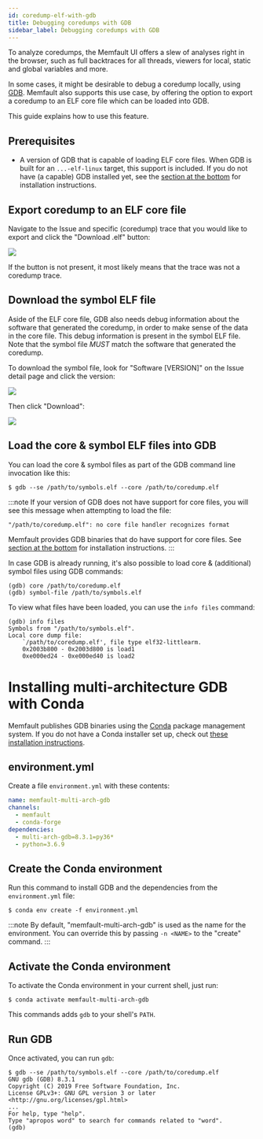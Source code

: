 ```yaml
---
id: coredump-elf-with-gdb
title: Debugging coredumps with GDB
sidebar_label: Debugging coredumps with GDB
---
```


To analyze coredumps, the Memfault UI offers a slew of analyses right in the
browser, such as full backtraces for all threads, viewers for local, static and
global variables and more.

In some cases, it might be desirable to debug a coredump locally, using
[GDB](https://interrupt.memfault.com/blog/advanced-gdb). Memfault also supports
this use case, by offering the option to export a coredump to an ELF core file
which can be loaded into GDB.

This guide explains how to use this feature.

## Prerequisites

- A version of GDB that is capable of loading ELF core files. When GDB is built
  for an `...-elf-linux` target, this support is included. If you do not have (a
  capable) GDB installed yet, see the
  [section at the bottom](#installing-multi-architecture-gdb-with-conda) for
  installation instructions.

## Export coredump to an ELF core file

Navigate to the Issue and specific (coredump) trace that you would like to
export and click the "Download .elf" button:

![](/img/docs/embedded/download-coredump-elf.png)

If the button is not present, it most likely means that the trace was not a
coredump trace.

## Download the symbol ELF file

Aside of the ELF core file, GDB also needs debug information about the software
that generated the coredump, in order to make sense of the data in the core
file. This debug information is present in the symbol ELF file. Note that the
symbol file _MUST_ match the software that generated the coredump.

To download the symbol file, look for "Software [VERSION]" on the Issue detail
page and click the version:

![](/img/docs/embedded/issue-detail-software-link.png)

Then click "Download":

![](/img/docs/embedded/software-download-symbols-link.png)

## Load the core & symbol ELF files into GDB

You can load the core & symbol files as part of the GDB command line invocation
like this:

```shell script
$ gdb --se /path/to/symbols.elf --core /path/to/coredump.elf
```

:::note
If your version of GDB does not have support for core files, you will see this
message when attempting to load the file:

```
"/path/to/coredump.elf": no core file handler recognizes format
```

Memfault provides GDB binaries that do have support for core files. See
[section at the bottom](#installing-multi-architecture-gdb-with-conda) for
installation instructions.
:::

In case GDB is already running, it's also possible to load core & (additional)
symbol files using GDB commands:

```gdb
(gdb) core /path/to/coredump.elf
(gdb) symbol-file /path/to/symbols.elf
```

To view what files have been loaded, you can use the `info files` command:

```gdb
(gdb) info files
Symbols from "/path/to/symbols.elf".
Local core dump file:
	`/path/to/coredump.elf', file type elf32-littlearm.
	0x2003b800 - 0x2003d800 is load1
	0xe000ed24 - 0xe000ed40 is load2
```

# Installing multi-architecture GDB with Conda

Memfault publishes GDB binaries using the [Conda](https://conda.io/) package
management system. If you do not have a Conda installer set up, check out
[these installation instructions](https://docs.conda.io/en/latest/miniconda.html).

## environment.yml

Create a file `environment.yml` with these contents:

```yaml
name: memfault-multi-arch-gdb
channels:
  - memfault
  - conda-forge
dependencies:
  - multi-arch-gdb=8.3.1=py36*
  - python=3.6.9
```

## Create the Conda environment

Run this command to install GDB and the dependencies from the `environment.yml`
file:

```shell script
$ conda env create -f environment.yml
```

:::note
By default, "memfault-multi-arch-gdb" is used as the name for the
environment. You can override this by passing `-n <NAME>` to the "create"
command.
:::

## Activate the Conda environment

To activate the Conda environment in your current shell, just run:

```shell script
$ conda activate memfault-multi-arch-gdb
```

This commands adds `gdb` to your shell's `PATH`.

## Run GDB

Once activated, you can run `gdb`:

```shell script
$ gdb --se /path/to/symbols.elf --core /path/to/coredump.elf
GNU gdb (GDB) 8.3.1
Copyright (C) 2019 Free Software Foundation, Inc.
License GPLv3+: GNU GPL version 3 or later <http://gnu.org/licenses/gpl.html>
...
For help, type "help".
Type "apropos word" to search for commands related to "word".
(gdb)
```
